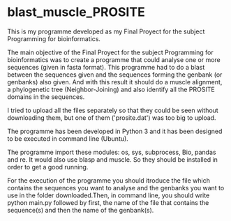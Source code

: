 # blast_muscle_PROSITE
This is my programme developed as my Final Proyect for the subject Programming for bioinformatics.

The main objective of the Final Proyect for the subject Programming for bioinformatics was to create a programme that could analyse one or more sequences (given in fasta format). This programme had to do a blast between the sequences given and the sequences forming the genbank (or genbanks) also given. And with this result it should do a muscle alignment, a phylogenetic tree (Neighbor-Joining) and also identify all the PROSITE domains in the sequences.

I tried to upload all the files separately so that they could be seen without downloading them, but one of them ('prosite.dat') was too big to upload.

The programme has been developed in Python 3 and it has been designed to be executed in command line (Ubuntu).

The programme import these modules: os, sys, subprocess, Bio, pandas and re. It would also use blasp and muscle. So they should be installed in order to get a good running.

For the execution of the programme you should itroduce the file which contains the sequences you want to analyse and the genbanks you want to use in the folder downloaded.Then, in command line, you should write python main.py followed by first, the name of the file that contains the sequence(s) and then the name of the genbank(s).  
